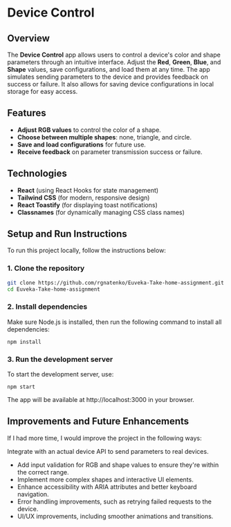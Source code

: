 # Device Control

## Overview

The **Device Control** app allows users to control a device's color and shape parameters through an intuitive interface. Adjust the **Red**, **Green**, **Blue**, and **Shape** values, save configurations, and load them at any time. The app simulates sending parameters to the device and provides feedback on success or failure. It also allows for saving device configurations in local storage for easy access.

## Features

- **Adjust RGB values** to control the color of a shape.
- **Choose between multiple shapes**: none, triangle, and circle.
- **Save and load configurations** for future use.
- **Receive feedback** on parameter transmission success or failure.

## Technologies

- **React** (using React Hooks for state management)
- **Tailwind CSS** (for modern, responsive design)
- **React Toastify** (for displaying toast notifications)
- **Classnames** (for dynamically managing CSS class names)

## Setup and Run Instructions

To run this project locally, follow the instructions below:

### 1. Clone the repository

```bash
git clone https://github.com/rgnatenko/Euveka-Take-home-assignment.git
cd Euveka-Take-home-assignment
```

### 2. Install dependencies

Make sure Node.js is installed, then run the following command to install all dependencies:

```
npm install
```

### 3. Run the development server

To start the development server, use:

```
npm start
```

The app will be available at http://localhost:3000 in your browser.

## Improvements and Future Enhancements

If I had more time, I would improve the project in the following ways:

Integrate with an actual device API to send parameters to real devices.

- Add input validation for RGB and shape values to ensure they're within the correct range.
- Implement more complex shapes and interactive UI elements.
- Enhance accessibility with ARIA attributes and better keyboard navigation.
- Error handling improvements, such as retrying failed requests to the device.
- UI/UX improvements, including smoother animations and transitions.
